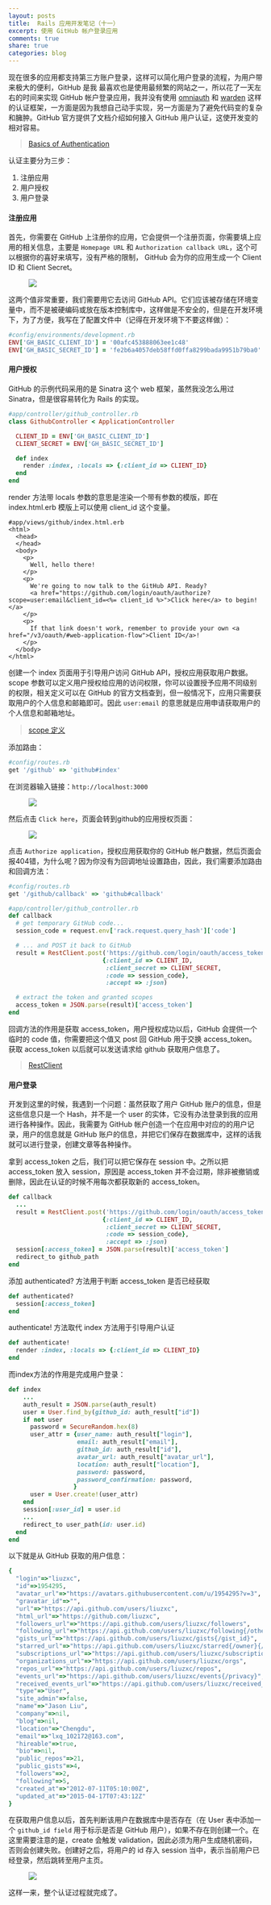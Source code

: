 ```yaml
---
layout: posts
title:  Rails 应用开发笔记（十一）
excerpt: 使用 GitHub 帐户登录应用
comments: true
share: true
categories: blog
---
```


现在很多的应用都支持第三方账户登录，这样可以简化用户登录的流程，为用户带来极大的便利，GitHub 是我
最喜欢也是使用最频繁的网站之一，所以花了一天左右的时间来实现 GitHub 帐户登录应用，我并没有使用 [omniauth](https://github.com/intridea/omniauth) 和 [warden](https://github.com/hassox/warden) 这样的认证框架，一方面是因为我想自己动手实现，另一方面是为了避免代码变的复杂和臃肿。GitHub 官方提供了文档介绍如何接入 GitHub 用户认证，这使开发变的相对容易。

> [Basics of Authentication](https://developer.github.com/guides/basics-of-authentication/)

认证主要分为三步：

1. 注册应用
2. 用户授权
3. 用户登录

#### 注册应用

首先，你需要在 GitHub 上注册你的应用，它会提供一个注册页面，你需要填上应用的相关信息，主要是 `Homepage URL` 和 `Authorization callback URL`，这个可以根据你的喜好来填写，没有严格的限制，
GitHub 会为你的应用生成一个 Client ID 和 Client Secret。

<figure>
    <img src="/images/20150901-01.png">
</figure>

这两个值非常重要，我们需要用它去访问 GitHub API。它们应该被存储在环境变量中，而不是被硬编码或放在版本控制库中，这样做是不安全的，但是在开发环境下，为了方便，我写在了配置文件中（记得在开发环境下不要这样做）：

```ruby
#config/environments/development.rb
ENV['GH_BASIC_CLIENT_ID'] = '00afc453888063ee1c48'
ENV['GH_BASIC_SECRET_ID'] = 'fe2b6a4057deb58ffd0ffa8299bada9951b79ba0'
```

#### 用户授权

GitHub 的示例代码采用的是 Sinatra 这个 web 框架，虽然我没怎么用过 Sinatra，但是很容易转化为 Rails 的实现。

```ruby
#app/controller/github_controller.rb
class GithubController < ApplicationController

  CLIENT_ID = ENV['GH_BASIC_CLIENT_ID']
  CLIENT_SECRET = ENV['GH_BASIC_SECRET_ID']

  def index
    render :index, :locals => {:client_id => CLIENT_ID}
  end
end
```

render 方法带 locals 参数的意思是渲染一个带有参数的模版，即在 index.html.erb 模版上可以使用 client_id 这个变量。

```erb
#app/views/github/index.html.erb
<html>
  <head>
  </head>
  <body>
    <p>
      Well, hello there!
    </p>
    <p>
      We're going to now talk to the GitHub API. Ready?
      <a href="https://github.com/login/oauth/authorize?scope=user:email&client_id=<%= client_id %>">Click here</a> to begin!</a>
    </p>
    <p>
      If that link doesn't work, remember to provide your own <a href="/v3/oauth/#web-application-flow">Client ID</a>!
    </p>
  </body>
</html>
```

创建一个 index 页面用于引导用户访问 GitHub API，授权应用获取用户数据。scope 参数可以定义用户授权给应用的访问权限，你可以设置授予应用不同级别的权限，相关定义可以在 GitHub 的官方文档查到，但一般情况下，应用只需要获取用户的个人信息和邮箱即可。因此 `user:email` 的意思就是应用申请获取用户的个人信息和邮箱地址。

> [scope 定义](https://developer.github.com/v3/oauth/#scopes)

添加路由：

```ruby
#config/routes.rb
get '/github' => 'github#index'
```

在浏览器输入链接：`http://localhost:3000`

<figure>
    <img src="/images/20150901-02.png">
</figure>

然后点击 `Click here`，页面会转到github的应用授权页面：

<figure>
    <img src="/images/20150901-03.png">
</figure>

点击 `Authorize application`，授权应用获取你的 GitHub 帐户数据，然后页面会报404错，为什么呢？因为你没有为回调地址设置路由，因此，我们需要添加路由和回调方法：

```ruby
#config/routes.rb
get '/github/callback' => 'github#callback'
```

```ruby
#app/controller/github_controller.rb
def callback
  # get temporary GitHub code...
  session_code = request.env['rack.request.query_hash']['code']

  # ... and POST it back to GitHub
  result = RestClient.post('https://github.com/login/oauth/access_token',
                          {:client_id => CLIENT_ID,
                           :client_secret => CLIENT_SECRET,
                           :code => session_code},
                           :accept => :json)

  # extract the token and granted scopes
  access_token = JSON.parse(result)['access_token']
end
```

回调方法的作用是获取 access_token，用户授权成功以后，GitHub 会提供一个临时的 code 值，你需要把这个值又 post 回 GitHub 用于交换 access_token。获取 access_token 以后就可以发送请求给 github 获取用户信息了。

> [RestClient](https://github.com/rest-client/rest-client)

#### 用户登录

开发到这里的时候，我遇到一个问题：虽然获取了用户 GitHub 账户的信息，但是这些信息只是一个 Hash，并不是一个 user 的实体，它没有办法登录到我的应用进行各种操作。因此，我需要为 GitHub 帐户创造一个在应用中对应的的用户记录，用户的信息就是 GitHub 账户的信息，并把它们保存在数据库中，这样的话我就可以进行登录，创建文章等各种操作。

拿到 access_token 之后，我们可以把它保存在 session 中。之所以把 access_token 放入 session，原因是 access_token 并不会过期，除非被撤销或删除，因此在认证的时候不用每次都获取新的 access_token。

```ruby
def callback
  ...
  result = RestClient.post('https://github.com/login/oauth/access_token',
                          {:client_id => CLIENT_ID,
                           :client_secret => CLIENT_SECRET,
                           :code => session_code},
                           :accept => :json)
  session[:access_token] = JSON.parse(result)['access_token']
  redirect_to github_path
end
```

添加 authenticated? 方法用于判断 access_token 是否已经获取

```ruby
def authenticated?
  session[:access_token]
end
```

authenticate! 方法取代 index 方法用于引导用户认证

```ruby
def authenticate!
  render :index, :locals => {:client_id => CLIENT_ID}
end
```

而index方法的作用是完成用户登录：

```ruby
def index
    ...
    auth_result = JSON.parse(auth_result)
    user = User.find_by(github_id: auth_result["id"])
    if not user
      password = SecureRandom.hex(8)
      user_attr = {user_name: auth_result["login"],
                   email: auth_result["email"],
                   github_id: auth_result["id"],
                   avatar_url: auth_result["avatar_url"],
                   location: auth_result["location"],
                   password: password,
                   password_confirmation: password,
                  }
      user = User.create!(user_attr)
    end
    session[:user_id] = user.id
    ...
    redirect_to user_path(id: user.id)
  end
end
```

以下就是从 GitHub 获取的用户信息：

```ruby
{
  "login"=>"liuzxc",
  "id"=>1954295,
  "avatar_url"=>"https://avatars.githubusercontent.com/u/1954295?v=3",
  "gravatar_id"=>"",
  "url"=>"https://api.github.com/users/liuzxc",
  "html_url"=>"https://github.com/liuzxc",
  "followers_url"=>"https://api.github.com/users/liuzxc/followers",
  "following_url"=>"https://api.github.com/users/liuzxc/following{/other_user}",
  "gists_url"=>"https://api.github.com/users/liuzxc/gists{/gist_id}",
  "starred_url"=>"https://api.github.com/users/liuzxc/starred{/owner}{/repo}",
  "subscriptions_url"=>"https://api.github.com/users/liuzxc/subscriptions",
  "organizations_url"=>"https://api.github.com/users/liuzxc/orgs",
  "repos_url"=>"https://api.github.com/users/liuzxc/repos",
  "events_url"=>"https://api.github.com/users/liuzxc/events{/privacy}",
  "received_events_url"=>"https://api.github.com/users/liuzxc/received_events",
  "type"=>"User",
  "site_admin"=>false,
  "name"=>"Jason Liu",
  "company"=>nil,
  "blog"=>nil,
  "location"=>"Chengdu",
  "email"=>"lxq_102172@163.com",
  "hireable"=>true,
  "bio"=>nil,
  "public_repos"=>21,
  "public_gists"=>4,
  "followers"=>2,
  "following"=>5,
  "created_at"=>"2012-07-11T05:10:00Z",
  "updated_at"=>"2015-04-17T07:43:12Z"
}
```

在获取用户信息以后，首先判断该用户在数据库中是否存在（在 User 表中添加一个 `github_id field` 用于标示是否是 GitHub 用户），如果不存在则创建一个。在这里需要注意的是，create 会触发 validation，因此必须为用户生成随机密码，否则会创建失败。创建好之后，将用户的 id 存入 session 当中，表示当前用户已经登录，然后跳转至用户主页。

<figure>
    <img src="/images/20150901-04.png">
</figure>

这样一来，整个认证过程就完成了。
